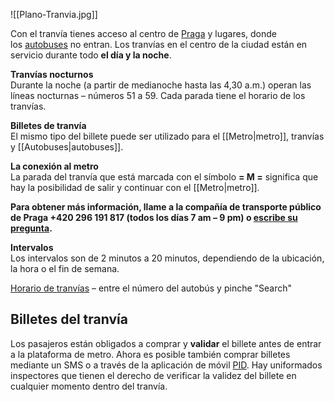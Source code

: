 ![[Plano-Tranvia.jpg]]

Con el tranvía tienes acceso al centro de [Praga](https://czech-transport.com/index.php?id=203) y lugares, donde los [autobuses](https://czech-transport.com/index.php?id=149) no entran. Los tranvías en el centro de la ciudad están en servicio durante todo **el día y la noche**.

**Tranvías nocturnos**  
Durante la noche (a partir de medianoche hasta las 4,30 a.m.) operan las líneas nocturnas – números 51 a 59. Cada parada tiene el horario de los tranvías.

**Billetes de tranvía**  
El mismo tipo del billete puede ser utilizado para el [[Metro|metro]], tranvías y [[Autobuses|autobuses]].

**La conexión al metro**  
La parada del tranvía que está marcada con el símbolo **= M =** significa que hay la posibilidad de salir y continuar con el [[Metro|metro]].

**Para obtener más información, llame a la compañía de transporte público de Praga +420 296 191 817 (todos los días 7 am – 9 pm) o [escribe su pregunta](https://www.dpp.cz/en/contacts/contact-form).**

**Intervalos**  
Los intervalos son de 2 minutos a 20 minutos, dependiendo de la ubicación, la hora o el fin de semana.

[Horario de tranvías](https://idos.cz/en/praha/spojeni/) – entre el número del autobús y pinche "Search"

## Billetes del tranvía

Los pasajeros están obligados a comprar y **validar** el billete antes de entrar a la plataforma de metro. Ahora es posible también comprar billetes mediante un SMS o a través de la aplicación de móvil [PID](https://play.google.com/store/apps/details?id=cz.dpp.praguepublictransport&hl=en).  Hay uniformados inspectores que tienen el derecho de verificar la validez del billete en cualquier momento dentro del tranvía.
